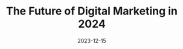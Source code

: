 ---
layout: post.njk
title: The Future of Digital Marketing in 2024
date: 2023-12-15
permalink: "/blog/{{ page.fileSlug }}/"
featuredImage: https://images.unsplash.com/photo-1460925895917-afdab827c52f
excerpt: Explore the emerging trends that will shape digital marketing strategies in 2024 and beyond.
components:
  - type: hero
    title: The Future of Digital Marketing in 2024
    subtitle: Discover the trends that will shape the industry
    image: https://images.unsplash.com/photo-1460925895917-afdab827c52f
    fullHeight: false
  
  - type: markdown
    content: |
      The digital marketing landscape is constantly evolving, and 2024 promises to bring even more exciting changes. Here are the key trends we're watching:

  - type: imageMarkdown
    imagePosition: left
    image: https://images.unsplash.com/photo-1677442136019-21780ecad995
    imageAlt: AI-powered marketing automation
    content: |
      ## 1. AI-Powered Personalization

      Artificial Intelligence is revolutionizing how we approach personalization in marketing. From dynamic content generation to predictive analytics, AI is helping marketers create more relevant and engaging experiences for their audiences.

  - type: imageMarkdown
    imagePosition: right
    image: https://images.unsplash.com/photo-1622675363311-3e1904dc1885
    imageAlt: Voice search optimization
    content: |
      ## 2. Voice Search Optimization

      As voice-activated devices become more prevalent, optimizing for voice search is no longer optional. Marketers need to adapt their SEO strategies to account for natural language processing and conversational queries.

  - type: threeColumns
    columns:
      - content: |
          ### Data Analytics
          Understanding customer behavior through advanced analytics will be crucial for success.
      - content: |
          ### Social Commerce
          Direct shopping through social media platforms will continue to grow.
      - content: |
          ### Privacy First
          Marketing strategies must adapt to increasing privacy regulations.

  - type: gallery
    images:
      - url: https://images.unsplash.com/photo-1551288049-bebda4e38f71
        alt: Virtual Reality Marketing
      - url: https://images.unsplash.com/photo-1552664730-d307ca884978
        alt: Social Media Marketing
      - url: https://images.unsplash.com/photo-1535303311164-664fc9ec6532
        alt: Data Analytics

  - type: leadMagnet
    title: Get Our 2024 Marketing Trends Report
    description: Download our comprehensive guide to future-proofing your marketing strategy
    buttonText: Download Now
    image: https://images.unsplash.com/photo-1434626881859-194d67b2b86f
    imageAlt: Marketing trends report cover
categories:
  - Digital Marketing
  - Trends
tags:
  - AI
  - Marketing
  - Technology
---